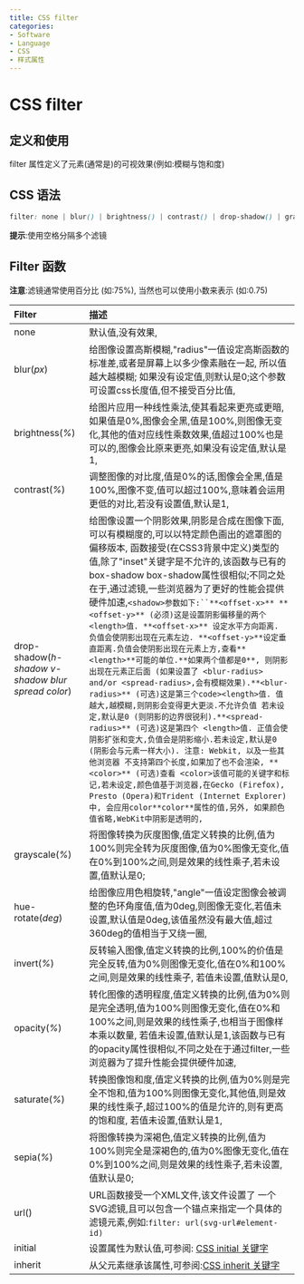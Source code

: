 ```yaml
---
title: CSS filter
categories:
- Software
- Language
- CSS
- 样式属性
---
```

# CSS filter

## 定义和使用

filter 属性定义了元素(通常是<img>)的可视效果(例如:模糊与饱和度)

## CSS 语法

```css
filter: none | blur() | brightness() | contrast() | drop-shadow() | grayscale() | hue-rotate() | invert() | opacity() | saturate() | sepia() | url();
```

**提示**:使用空格分隔多个滤镜

## Filter 函数

**注意**:滤镜通常使用百分比 (如:75%), 当然也可以使用小数来表示 (如:0.75)

| Filter                                             | 描述                                                         |
| :------------------------------------------------- | :----------------------------------------------------------- |
| none                                               | 默认值,没有效果,                                           |
| blur(*px*)                                         | 给图像设置高斯模糊,"radius"一值设定高斯函数的标准差,或者是屏幕上以多少像素融在一起, 所以值越大越模糊;  如果没有设定值,则默认是0;这个参数可设置css长度值,但不接受百分比值, |
| brightness(*%*)                                    | 给图片应用一种线性乘法,使其看起来更亮或更暗,如果值是0%,图像会全黑,值是100%,则图像无变化,其他的值对应线性乘数效果,值超过100%也是可以的,图像会比原来更亮,如果没有设定值,默认是1, |
| contrast(*%*)                                      | 调整图像的对比度,值是0%的话,图像会全黑,值是100%,图像不变,值可以超过100%,意味着会运用更低的对比,若没有设置值,默认是1, |
| drop-shadow(*h-shadow v-shadow blur spread color*) | 给图像设置一个阴影效果,阴影是合成在图像下面,可以有模糊度的,可以以特定颜色画出的遮罩图的偏移版本, 函数接受<shadow>(在CSS3背景中定义)类型的值,除了"inset"关键字是不允许的,该函数与已有的box-shadow box-shadow属性很相似;不同之处在于,通过滤镜,一些浏览器为了更好的性能会提供硬件加速,`<shadow>参数如下:``**<offset-x>** **<offset-y>** (必须)这是设置阴影偏移量的两个 <length>值. **<offset-x>** 设定水平方向距离. 负值会使阴影出现在元素左边. **<offset-y>**设定垂直距离.负值会使阴影出现在元素上方,查看**<length>**可能的单位.**如果两个值都是0**, 则阴影出现在元素正后面 (如果设置了 <blur-radius> and/or <spread-radius>,会有模糊效果).**<blur-radius>** (可选)这是第三个code><length>值. 值越大,越模糊,则阴影会变得更大更淡.不允许负值 若未设定,默认是0 (则阴影的边界很锐利).**<spread-radius>** (可选)这是第四个 <length>值. 正值会使阴影扩张和变大,负值会是阴影缩小.若未设定,默认是0 (阴影会与元素一样大小). 注意: Webkit, 以及一些其他浏览器 不支持第四个长度,如果加了也不会渲染, **<color>** (可选)查看 <color>该值可能的关键字和标记,若未设定,颜色值基于浏览器,在Gecko (Firefox), Presto (Opera)和Trident (Internet Explorer)中, 会应用color**color**属性的值,另外, 如果颜色值省略,WebKit中阴影是透明的,` |
| grayscale(*%*)                                     | 将图像转换为灰度图像,值定义转换的比例,值为100%则完全转为灰度图像,值为0%图像无变化,值在0%到100%之间,则是效果的线性乘子,若未设置,值默认是0; |
| hue-rotate(*deg*)                                  | 给图像应用色相旋转,"angle"一值设定图像会被调整的色环角度值,值为0deg,则图像无变化,若值未设置,默认值是0deg,该值虽然没有最大值,超过360deg的值相当于又绕一圈, |
| invert(*%*)                                        | 反转输入图像,值定义转换的比例,100%的价值是完全反转,值为0%则图像无变化,值在0%和100%之间,则是效果的线性乘子, 若值未设置,值默认是0, |
| opacity(*%*)                                       | 转化图像的透明程度,值定义转换的比例,值为0%则是完全透明,值为100%则图像无变化,值在0%和100%之间,则是效果的线性乘子,也相当于图像样本乘以数量, 若值未设置,值默认是1,该函数与已有的opacity属性很相似,不同之处在于通过filter,一些浏览器为了提升性能会提供硬件加速, |
| saturate(*%*)                                      | 转换图像饱和度,值定义转换的比例,值为0%则是完全不饱和,值为100%则图像无变化,其他值,则是效果的线性乘子,超过100%的值是允许的,则有更高的饱和度, 若值未设置,值默认是1, |
| sepia(*%*)                                         | 将图像转换为深褐色,值定义转换的比例,值为100%则完全是深褐色的,值为0%图像无变化,值在0%到100%之间,则是效果的线性乘子,若未设置,值默认是0; |
| url()                                              | URL函数接受一个XML文件,该文件设置了 一个SVG滤镜,且可以包含一个锚点来指定一个具体的滤镜元素,例如:`filter: url(svg-url#element-id)` |
| initial                                            | 设置属性为默认值,可参阅: [CSS initial 关键字](https://www.runoob.com/cssref/css-initial.html) |
| inherit                                            | 从父元素继承该属性,可参阅:[CSS inherit 关键字](https://www.runoob.com/cssref/css-inherit.html) |
